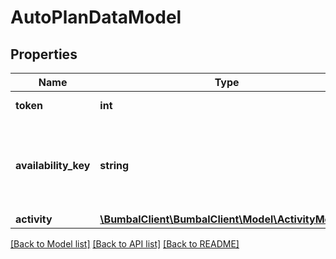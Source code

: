 # AutoPlanDataModel

## Properties
Name | Type | Description | Notes
------------ | ------------- | ------------- | -------------
**token** | **int** | unique per api request | [optional] 
**availability_key** | **string** | unique key from availability result, used to reuse fromer result | [optional] 
**activity** | [**\BumbalClient\BumbalClient\Model\ActivityModel[]**](ActivityModel.md) |  | [optional] 

[[Back to Model list]](../README.md#documentation-for-models) [[Back to API list]](../README.md#documentation-for-api-endpoints) [[Back to README]](../README.md)


